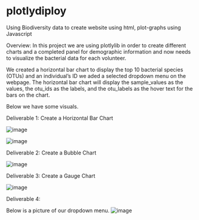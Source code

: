 # plotlydiploy
Using Biodiversity data to create website using html, plot-graphs using Javascript

Overview:
In this project we are using plotlylib in order to create different charts and a  completed panel for demographic information and now needs to visualize the bacterial data for each volunteer.

We created a horizontal bar chart to display the top 10 bacterial species (OTUs) and an individual’s ID we aded a selected dropdown menu on the webpage. The horizontal bar chart will display the sample_values as the values, the otu_ids as the labels, and the otu_labels as the hover text for the bars on the chart.

Below we have some visuals.

Deliverable 1: Create a Horizontal Bar Chart

![image](https://user-images.githubusercontent.com/100005305/195506124-ec23e14a-be19-4798-aea5-7eb416de27bc.png)


![image](https://user-images.githubusercontent.com/100005305/195505882-5ad2c692-8550-4da0-b641-29dc2097c70e.png)


Deliverable 2: Create a Bubble Chart

![image](https://user-images.githubusercontent.com/100005305/195505997-c4513fae-a0f8-4001-98c0-cddfc3a6a13b.png)


Deliverable 3: Create a Gauge Chart

![image](https://user-images.githubusercontent.com/100005305/195506061-aa7b9a7a-c0db-4b41-9ba5-d6c7e12bbf60.png)

Deliverable 4:

Below is a picture of our dropdown menu.
![image](https://user-images.githubusercontent.com/100005305/195506124-ec23e14a-be19-4798-aea5-7eb416de27bc.png)


